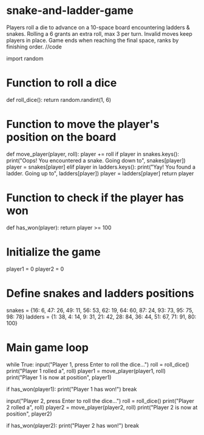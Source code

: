 # snake-and-ladder-game
Players roll a die to advance on a 10-space board encountering ladders &amp; snakes. Rolling a 6 grants an extra roll, max 3 per turn. Invalid moves keep players in place. Game ends when reaching the final space, ranks by finishing order.
//code

import random
# Function to roll a dice
def roll_dice():
 return random.randint(1, 6)
# Function to move the player's position on the board
def move_player(player, roll):
 player += roll
 if player in snakes.keys():
 print("Oops! You encountered a snake. Going down to", 
snakes[player])
 player = snakes[player]
 elif player in ladders.keys():
 print("Yay! You found a ladder. Going up to", ladders[player])
 player = ladders[player]
 return player
# Function to check if the player has won
def has_won(player):
 return player >= 100
# Initialize the game
player1 = 0
player2 = 0
# Define snakes and ladders positions
snakes = {16: 6, 47: 26, 49: 11, 56: 53, 62: 19, 64: 60, 87: 24, 93: 73, 
95: 75, 98: 78}
ladders = {1: 38, 4: 14, 9: 31, 21: 42, 28: 84, 36: 44, 51: 67, 71: 91, 80: 
100}
# Main game loop
while True:
 input("Player 1, press Enter to roll the dice...")
 roll = roll_dice()
 print("Player 1 rolled a", roll)
 player1 = move_player(player1, roll)
 print("Player 1 is now at position", player1)
 
 if has_won(player1):
 print("Player 1 has won!")
 break
 
 input("Player 2, press Enter to roll the dice...")
 roll = roll_dice()
 print("Player 2 rolled a", roll)
 player2 = move_player(player2, roll)
 print("Player 2 is now at position", player2)
 
 if has_won(player2):
 print("Player 2 has won!")
 break
